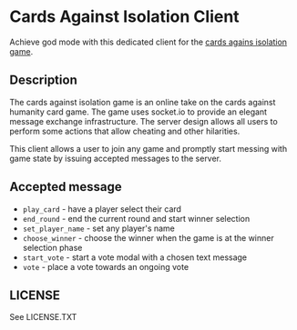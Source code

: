# Cards Against Isolation Client

Achieve god mode with this dedicated client for the [cards agains
isolation game](https://github.com/dparrish/cards-against-isolation/).

## Description

The cards against isolation game is an online take on the cards against
humanity card game. The game uses socket.io to provide an elegant message
exchange infrastructure. The server design allows all users to perform
some actions that allow cheating and other hilarities.

This client allows a user to join any game and promptly start messing
with game state by issuing accepted messages to the server.

## Accepted message

 - `play_card` - have a player select their card
 - `end_round` - end the current round and start winner selection
 - `set_player_name` - set any player's name
 - `choose_winner` - choose the winner when the game is at the winner selection phase
 - `start_vote` - start a vote modal with a chosen text message
 - `vote` - place a vote towards an ongoing vote

## LICENSE

See LICENSE.TXT
